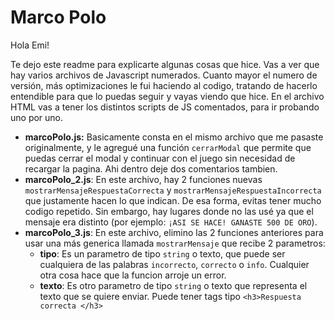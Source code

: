 # Marco Polo


Hola Emi! 

Te dejo este readme para explicarte algunas cosas que hice. 
Vas a ver que hay varios archivos de Javascript numerados. Cuanto mayor el numero de versión, más optimizaciones le fui haciendo al codigo, tratando de hacerlo entendible para que lo puedas seguir y vayas viendo que hice. 
En el archivo HTML vas a tener los distintos scripts de JS comentados, para ir probando uno por uno.

* **marcoPolo.js:** Basicamente consta en el mismo archivo que me pasaste originalmente, y le agregué una función `cerrarModal` que permite que puedas cerrar el modal y continuar con el juego sin necesidad de recargar la pagina. Ahi dentro deje dos comentarios tambien.
* **marcoPolo_2.js**: En este archivo, hay 2 funciones nuevas `mostrarMensajeRespuestaCorrecta` y `mostrarMensajeRespuestaIncorrecta` que justamente hacen lo que indican. De esa forma, evitas tener mucho codigo repetido. Sin embargo, hay lugares donde no las usé ya que el mensaje era distinto (por ejemplo: `¡ASI SE HACE! GANASTE 500 DE ORO`). 
* **marcoPolo_3.js**: En este archivo, elimino las 2 funciones anteriores para usar una más generica llamada `mostrarMensaje` que recibe 2 parametros: 
  * **tipo**: Es un parametro de tipo `string` o texto, que puede ser cualquiera de las palabras `incorrecto`, `correcto` o `info`. Cualquier otra cosa hace que la funcion arroje un error.
  * **texto**: Es otro parametro de tipo `string` o texto que representa el texto que se quiere enviar. Puede tener tags tipo `<h3>Respuesta correcta </h3>`


